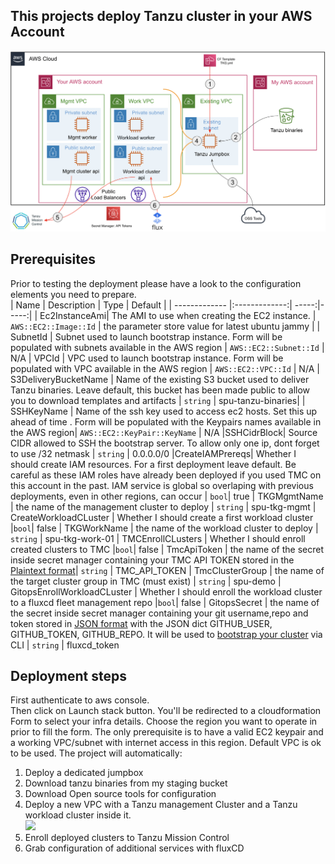 ## This projects deploy Tanzu cluster in your AWS Account
![image info](./Docs/Arch.png)
## Prerequisites
Prior to testing the deployment please have a look to the configuration elements you need to prepare.  
| Name          | Description | Type           | Default  |
| ------------- |:-------------:| -----:|-----:|
| Ec2InstanceAmi| The AMI to use when creating the EC2 instance. | `AWS::EC2::Image::Id`          | the parameter store value for latest ubuntu jammy |
| SubnetId | Subnet used to launch bootstrap instance. Form will be populated with subnets available in the AWS region | `AWS::EC2::Subnet::Id` | N/A
| VPCId | VPC used to launch bootstrap instance. Form will be populated with VPC available in the AWS region | `AWS::EC2::VPC::Id` | N/A
| S3DeliveryBucketName | Name of the existing S3 bucket used to deliver Tanzu binaries. Leave default, this bucket has been made public to allow you to download templates and artifacts | `string` | spu-tanzu-binaries|
| SSHKeyName | Name of the ssh key used to access ec2 hosts. Set this up ahead of time . Form will be populated with the Keypairs names available in the AWS region| `AWS::EC2::KeyPair::KeyName` | N/A
|SSHCidrBlock| Source CIDR allowed to SSH the bootstrap server. To allow only one ip, dont forget to use /32 netmask | `string` | 0.0.0.0/0
|CreateIAMPrereqs| Whether I should create IAM resources. For a first deployment leave default. Be careful as these IAM roles have already been deployed if you used TMC on this account in the past. IAM service is global so overlaping with previous deployments, even in other regions, can occur | `bool`| true
| TKGMgmtName | the name of the management cluster to deploy | `string` | spu-tkg-mgmt
| CreateWorkloadCLuster | Whether I should create a first workload cluster |`bool`| false
| TKGWorkName | the name of the workload cluster to deploy | `string` | spu-tkg-work-01
| TMCEnrollCLusters | Whether I should enroll created clusters to TMC |`bool`| false
| TmcApiToken | the name of the secret inside secret manager containing your TMC API TOKEN stored in the [Plaintext format](https://docs.aws.amazon.com/secretsmanager/latest/userguide/create_secret.html)| `string` | TMC_API_TOKEN
| TmcClusterGroup | the name of the target cluster group in TMC (must exist) | `string` | spu-demo
| GitopsEnrollWorkloadCLuster | Whether I should enroll the workload cluster to a fluxcd fleet management repo |`bool`| false
| GitopsSecret | the name of the secret inside secret manager containing your git username,repo and token stored in  [JSON format](https://docs.aws.amazon.com/secretsmanager/latest/userguide/create_secret.html) with the JSON dict GITHUB_USER, GITHUB_TOKEN, GITHUB_REPO. It will be used to [bootstrap your cluster](https://fluxcd.io/docs/cmd/flux_bootstrap_github/) via CLI | `string` | fluxcd_token

## Deployment steps

First authenticate to aws console.   
Then click on Launch stack button. 
You'll be redirected to a cloudformation Form to select your infra details. 
Choose the region you want to operate in prior to fill the form. The only prerequisite is to have a valid EC2 keypair and a working VPC/subnet with internet access in this region. Default VPC is ok to be used.
The project will automatically:  
1. Deploy a dedicated jumpbox
2. Download tanzu binaries from my staging bucket
3. Download Open source tools for configuration
4. Deploy a new VPC with a Tanzu management Cluster and a Tanzu workload cluster inside it.   
[<img src="https://docs.cloudbolt.io/resources/Storage/cloudbolt-csmp-latest/screenshots/launch-stack.png" width="200">](https://eu-west-1.console.aws.amazon.com/cloudformation/home?region=eu-west-1#/stacks/quickcreate?templateURL=https://spu-tanzu-binaries.s3.eu-west-1.amazonaws.com/TKG1.5.4/TKG.yml)
5. Enroll deployed clusters to Tanzu Mission Control
6. Grab configuration of additional services with fluxCD


